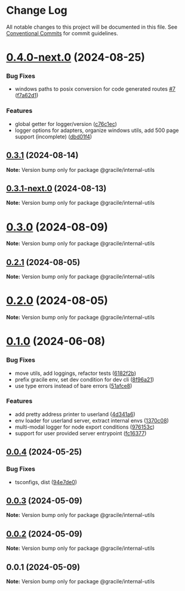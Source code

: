 # Change Log

All notable changes to this project will be documented in this file.
See [Conventional Commits](https://conventionalcommits.org) for commit guidelines.

# [0.4.0-next.0](https://github.com/gracile-web/gracile/compare/@gracile/internal-utils@0.3.1...@gracile/internal-utils@0.4.0-next.0) (2024-08-25)

### Bug Fixes

* windows paths to posix conversion for code generated routes [#7](https://github.com/gracile-web/gracile/issues/7) ([f7a62d1](https://github.com/gracile-web/gracile/commit/f7a62d1f965ece24b33a3476dfd8df28aa82b7b1))

### Features

* global getter for logger/version ([c76c1ec](https://github.com/gracile-web/gracile/commit/c76c1ec1e5b6104ef5c40695768e84af5167baf9))
* logger options for adapters, organize windows utils, add 500 page support (incomplete) ([dbd01f4](https://github.com/gracile-web/gracile/commit/dbd01f4512fee435de0e28ecdd7bc3e8eb2628c4))

## [0.3.1](https://github.com/gracile-web/gracile/compare/@gracile/internal-utils@0.3.1-next.0...@gracile/internal-utils@0.3.1) (2024-08-14)

**Note:** Version bump only for package @gracile/internal-utils

## [0.3.1-next.0](https://github.com/gracile-web/gracile/compare/@gracile/internal-utils@0.3.0...@gracile/internal-utils@0.3.1-next.0) (2024-08-13)

**Note:** Version bump only for package @gracile/internal-utils

# [0.3.0](https://github.com/gracile-web/gracile/compare/@gracile/internal-utils@0.3.0-next.0...@gracile/internal-utils@0.3.0) (2024-08-09)

**Note:** Version bump only for package @gracile/internal-utils

## [0.2.1](https://github.com/gracile-web/gracile/compare/@gracile/internal-utils@0.2.0-next.1...@gracile/internal-utils@0.2.1) (2024-08-05)

**Note:** Version bump only for package @gracile/internal-utils

# [0.2.0](https://github.com/gracile-web/gracile/compare/@gracile/internal-utils@0.2.0-next.1...@gracile/internal-utils@0.2.0) (2024-08-05)

**Note:** Version bump only for package @gracile/internal-utils

# [0.1.0](https://github.com/gracile-web/gracile/compare/@gracile/internal-utils@0.0.4...@gracile/internal-utils@0.1.0) (2024-06-08)

### Bug Fixes

* move utils, add loggings, refactor tests ([6182f2b](https://github.com/gracile-web/gracile/commit/6182f2bd9694d059ec6d8cd1a57cbc379136d922))
* prefix gracile env, set dev condition for dev cli ([8f96a21](https://github.com/gracile-web/gracile/commit/8f96a2175c6d554a9e21126bdb023248a40c5647))
* use type errors instead of bare errors ([51afce8](https://github.com/gracile-web/gracile/commit/51afce83f241aabed751097a2ff06f31fd5c2d27))

### Features

* add pretty address printer to userland ([4d341a6](https://github.com/gracile-web/gracile/commit/4d341a6225c3c38af713054d82604f08769f2cb5))
* env loader for userland server, extract internal envs ([1370c08](https://github.com/gracile-web/gracile/commit/1370c08c0cabd9416f741f7eb93fc15f4906432e))
* multi-modal logger for node export conditions ([976153c](https://github.com/gracile-web/gracile/commit/976153cbc44031fa8d67c963d6b38d5e96fec7ee))
* support for user provided server entrypoint ([fc16377](https://github.com/gracile-web/gracile/commit/fc16377f34b30548c1abd055da5552445790ecbb))

## [0.0.4](https://github.com/gracile-web/gracile/compare/@gracile/internal-utils@0.0.3...@gracile/internal-utils@0.0.4) (2024-05-25)

### Bug Fixes

* tsconfigs, dist ([94e7de0](https://github.com/gracile-web/gracile/commit/94e7de079f887bee5936c8b0f8a0301f60c8b215))

## [0.0.3](https://github.com/gracile-web/gracile/compare/@gracile/internal-utils@0.0.2...@gracile/internal-utils@0.0.3) (2024-05-09)

**Note:** Version bump only for package @gracile/internal-utils

## [0.0.2](https://github.com/gracile-web/gracile/compare/@gracile/internal-utils@0.0.1...@gracile/internal-utils@0.0.2) (2024-05-09)

**Note:** Version bump only for package @gracile/internal-utils

## 0.0.1 (2024-05-09)

**Note:** Version bump only for package @gracile/internal-utils
